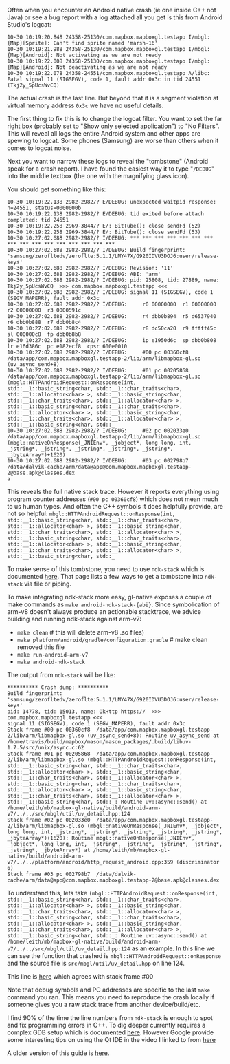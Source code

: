 Often when you encounter an Android native crash (ie one inside C++ not Java) or see a bug report with a log attached all you get is this from Android Studio's logcat:

```
10-30 10:19:20.848 24358-25130/com.mapbox.mapboxgl.testapp I/mbgl: {Map}[Sprite]: Can't find sprite named 'marsh-16'
10-30 10:19:21.988 24358-25130/com.mapbox.mapboxgl.testapp I/mbgl: {Map}[Android]: Not activating as we are not ready
10-30 10:19:22.008 24358-25130/com.mapbox.mapboxgl.testapp I/mbgl: {Map}[Android]: Not deactivating as we are not ready
10-30 10:19:22.078 24358-24551/com.mapbox.mapboxgl.testapp A/libc: Fatal signal 11 (SIGSEGV), code 1, fault addr 0x3c in tid 24551 (Tkj2y_5pUcsWvCQ)
```

The actual crash is the last line. But beyond that it is a segment violation at virtual memory address `0x3c` we have no useful details.

The first thing to fix this is to change the logcat filter. You want to set the far right box (probably set to "Show only selected application") to "No Filters". This will reveal all logs the entire Android system and other apps are spewing to logcat. Some phones (Samsung) are worse than others when it comes to logcat noise.

Next you want to narrow these logs to reveal the "tombstone" (Android speak for a crash report). I have found the easiest way it to type "`/DEBUG`" into the middle textbox (the one with the magnifying glass icon).

You should get something like this:
```
10-30 10:19:22.138 2982-2982/? E/DEBUG: unexpected waitpid response: n=24551, status=0000000b
10-30 10:19:22.138 2982-2982/? E/DEBUG: tid exited before attach completed: tid 24551
10-30 10:19:22.258 2969-3844/? E/: BitTube(): close sendFd (52)
10-30 10:19:22.258 2969-3844/? E/: BitTube(): close sendFd (53)
10-30 10:27:02.688 2982-2982/? I/DEBUG: *** *** *** *** *** *** *** *** *** *** *** *** *** *** *** ***
10-30 10:27:02.688 2982-2982/? I/DEBUG: Build fingerprint: 'samsung/zerofltedv/zeroflte:5.1.1/LMY47X/G920IDVU3DOJ6:user/release-keys'
10-30 10:27:02.688 2982-2982/? I/DEBUG: Revision: '11'
10-30 10:27:02.688 2982-2982/? I/DEBUG: ABI: 'arm'
10-30 10:27:02.688 2982-2982/? I/DEBUG: pid: 25808, tid: 27889, name: Tkj2y_5pUcsWvCQ  >>> com.mapbox.mapboxgl.testapp <<<
10-30 10:27:02.688 2982-2982/? I/DEBUG: signal 11 (SIGSEGV), code 1 (SEGV_MAPERR), fault addr 0x3c
10-30 10:27:02.688 2982-2982/? I/DEBUG:     r0 00000000  r1 00000000  r2 00000000  r3 0000591c
10-30 10:27:02.688 2982-2982/? I/DEBUG:     r4 dbb0b894  r5 d6537940  r6 dbb0b888  r7 dbb0b8c4
10-30 10:27:02.688 2982-2982/? I/DEBUG:     r8 dc50ca20  r9 fffff45c  sl 000000c8  fp dbb0b8b8
10-30 10:27:02.688 2982-2982/? I/DEBUG:     ip e1950d6c  sp dbb0b808  lr e16d386c  pc e182ecf8  cpsr 600e0010
10-30 10:27:02.688 2982-2982/? I/DEBUG:     #00 pc 00360cf8  /data/app/com.mapbox.mapboxgl.testapp-2/lib/arm/libmapbox-gl.so (uv_async_send+8)
10-30 10:27:02.688 2982-2982/? I/DEBUG:     #01 pc 00205868  /data/app/com.mapbox.mapboxgl.testapp-2/lib/arm/libmapbox-gl.so (mbgl::HTTPAndroidRequest::onResponse(int, std::__1::basic_string<char, std::__1::char_traits<char>, std::__1::allocator<char> >, std::__1::basic_string<char, std::__1::char_traits<char>, std::__1::allocator<char> >, std::__1::basic_string<char, std::__1::char_traits<char>, std::__1::allocator<char> >, std::__1::basic_string<char, std::__1::char_traits<char>, std::__1::allocator<char> >, std::__1::basic_string<char, std::_
10-30 10:27:02.688 2982-2982/? I/DEBUG:     #02 pc 002033e0  /data/app/com.mapbox.mapboxgl.testapp-2/lib/arm/libmapbox-gl.so (mbgl::nativeOnResponse(_JNIEnv*, _jobject*, long long, int, _jstring*, _jstring*, _jstring*, _jstring*, _jstring*, _jbyteArray*)+1620)
10-30 10:27:02.688 2982-2982/? I/DEBUG:     #03 pc 002798b7  /data/dalvik-cache/arm/data@app@com.mapbox.mapboxgl.testapp-2@base.apk@classes.dex
a
```

This reveals the full native stack trace. However it reports everything using program counter addresses (`#00 pc 00360cf8`) which does not mean much to us human types. And often the C++ symbols it does helpfully provide, are not so helpful:
`mbgl::HTTPAndroidRequest::onResponse(int, std::__1::basic_string<char, std::__1::char_traits<char>, std::__1::allocator<char> >, std::__1::basic_string<char, std::__1::char_traits<char>, std::__1::allocator<char> >, std::__1::basic_string<char, std::__1::char_traits<char>, std::__1::allocator<char> >, std::__1::basic_string<char, std::__1::char_traits<char>, std::__1::allocator<char> >, std::__1::basic_string<char, std::_`

To make sense of this tombstone, you need to use `ndk-stack` which is documented [here](http://developer.android.com/ndk/guides/ndk-stack.html). That page lists a few ways to get a tombstone into `ndk-stack` via file or piping.

To make integrating ndk-stack more easy, gl-native exposes a couple of make commands as `make android-ndk-stack-{abi}`. Since symbolication of arm-v8 doesn't always produce an actionable stacktrace, we advice building and running ndk-stack against arm-v7:
 - `make clean` # this will delete arm-v8 .so files)
 - `make platform/android/gradle/configuration.gradle` # make clean removed this file
 - `make run-android-arm-v7`
 - `make android-ndk-stack` 

The output from `ndk-stack` will be like:
```
********** Crash dump: **********
Build fingerprint: 'samsung/zerofltedv/zeroflte:5.1.1/LMY47X/G920IDVU3DOJ6:user/release-keys'
pid: 14778, tid: 15013, name: OkHttp https://  >>> com.mapbox.mapboxgl.testapp <<<
signal 11 (SIGSEGV), code 1 (SEGV_MAPERR), fault addr 0x3c
Stack frame #00 pc 00360cf8  /data/app/com.mapbox.mapboxgl.testapp-2/lib/arm/libmapbox-gl.so (uv_async_send+8): Routine uv_async_send at /home/travis/build/mapbox/mason/mason_packages/.build/libuv-1.7.5/src/unix/async.c:62
Stack frame #01 pc 00205868  /data/app/com.mapbox.mapboxgl.testapp-2/lib/arm/libmapbox-gl.so (mbgl::HTTPAndroidRequest::onResponse(int, std::__1::basic_string<char, std::__1::char_traits<char>, std::__1::allocator<char> >, std::__1::basic_string<char, std::__1::char_traits<char>, std::__1::allocator<char> >, std::__1::basic_string<char, std::__1::char_traits<char>, std::__1::allocator<char> >, std::__1::basic_string<char, std::__1::char_traits<char>, std::__1::allocator<char> >, std::__1::basic_string<char, std::_: Routine uv::async::send() at /home/leith/mb/mapbox-gl-native/build/android-arm-v7/../../src/mbgl/util/uv_detail.hpp:124
Stack frame #02 pc 002033e0  /data/app/com.mapbox.mapboxgl.testapp-2/lib/arm/libmapbox-gl.so (mbgl::nativeOnResponse(_JNIEnv*, _jobject*, long long, int, _jstring*, _jstring*, _jstring*, _jstring*, _jstring*, _jbyteArray*)+1620): Routine mbgl::nativeOnResponse(_JNIEnv*, _jobject*, long long, int, _jstring*, _jstring*, _jstring*, _jstring*, _jstring*, _jbyteArray*) at /home/leith/mb/mapbox-gl-native/build/android-arm-v7/../../platform/android/http_request_android.cpp:359 (discriminator 6)
Stack frame #03 pc 002798b7  /data/dalvik-cache/arm/data@app@com.mapbox.mapboxgl.testapp-2@base.apk@classes.dex
```

To understand this, lets take `(mbgl::HTTPAndroidRequest::onResponse(int, std::__1::basic_string<char, std::__1::char_traits<char>, std::__1::allocator<char> >, std::__1::basic_string<char, std::__1::char_traits<char>, std::__1::allocator<char> >, std::__1::basic_string<char, std::__1::char_traits<char>, std::__1::allocator<char> >, std::__1::basic_string<char, std::__1::char_traits<char>, std::__1::allocator<char> >, std::__1::basic_string<char, std::_: Routine uv::async::send() at /home/leith/mb/mapbox-gl-native/build/android-arm-v7/../../src/mbgl/util/uv_detail.hpp:124` as an example. In this line we can see the function that crashed is `mbgl::HTTPAndroidRequest::onResponse` and the source file is `src/mbgl/util/uv_detail.hpp` on line 124.

This line is [here](https://github.com/mapbox/mapbox-gl-native/blob/master/src/mbgl/util/uv_detail.hpp#L124) which agrees with stack frame #00

Note that debug symbols and PC addresses are specific to the last `make` command you ran. This means you need to reproduce the crash locally if someone gives you a raw stack trace from another device/build/etc.

I find 90% of the time the line numbers from `ndk-stack` is enough to spot and fix programming errors in C++. To dig deeper currently requires a complex GDB setup which is documented [here](https://github.com/mapbox/mapbox-gl-native/wiki/Android-debugging-with-remote-GDB). However Google provide some interesting tips on using the Qt IDE in the video I linked to from [here](https://github.com/mapbox/mapbox-gl-native/issues/2755)

A older version of this guide is [here](https://github.com/mapbox/mapbox-gl-native/wiki/Symbolicating-Android-crashes).